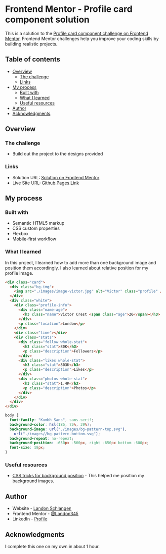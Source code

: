 # Frontend Mentor - Profile card component solution

This is a solution to the [Profile card component challenge on Frontend Mentor](https://www.frontendmentor.io/challenges/profile-card-component-cfArpWshJ). Frontend Mentor challenges help you improve your coding skills by building realistic projects.

## Table of contents

- [Overview](#overview)
  - [The challenge](#the-challenge)
  - [Links](#links)
- [My process](#my-process)
  - [Built with](#built-with)
  - [What I learned](#what-i-learned)
  - [Useful resources](#useful-resources)
- [Author](#author)
- [Acknowledgments](#acknowledgments)

## Overview

### The challenge

- Build out the project to the designs provided

### Links

- Solution URL: [Solution on Frontend Mentor](https://www.frontendmentor.io/solutions/awesome-profile-card-eCn2U6SXd)
- Live Site URL: [Github Pages Link](https://landon345.github.io/frontendmentor-profile-card-component/)

## My process

### Built with

- Semantic HTML5 markup
- CSS custom properties
- Flexbox
- Mobile-first workflow

### What I learned

In this project, I learned how to add more than one background image and position them accordingly. I also learned about relative position for my profile image.

```html
<div class="card">
  <div class="bg-img">
    <img src="./images/image-victor.jpg" alt="Victor" class="profile" />
  </div>
  <div class="white">
    <div class="profile-info">
      <div class="name-age">
        <h3 class="name">Victor Crest <span class="age">26</span></h3>
      </div>
      <p class="location">London</p>
    </div>
    <div class="line"></div>
    <div class="stats">
      <div class="follow whole-stat">
        <h3 class="stat">80K</h3>
        <p class="description">Followers</p>
      </div>
      <div class="likes whole-stat">
        <h3 class="stat">803K</h3>
        <p class="description">Likes</p>
      </div>
      <div class="photos whole-stat">
        <h3 class="stat">1.4K</h3>
        <p class="description">Photos</p>
      </div>
    </div>
  </div>
</div>
```

```css
body {
  font-family: "Kumbh Sans", sans-serif;
  background-color: hsl(185, 75%, 39%);
  background-image: url("./images/bg-pattern-top.svg"),
    url("./images//bg-pattern-bottom.svg");
  background-repeat: no-repeat;
  background-position: -650px -500px, right -650px bottom -600px;
  font-size: 18px;
}
```

### Useful resources

- [CSS tricks for background position](https://css-tricks.com/almanac/properties/b/background-position/) - This helped me position my background images.

## Author

- Website - [Landon Schlangen](https://www.landonschlangen.com)
- Frontend Mentor - [@Landon345](https://www.frontendmentor.io/profile/Landon345)
- LinkedIn - [Profile](https://www.linkedin.com/in/landon-schlangen-a3989a16b/)

## Acknowledgments

I complete this one on my own in about 1 hour.

